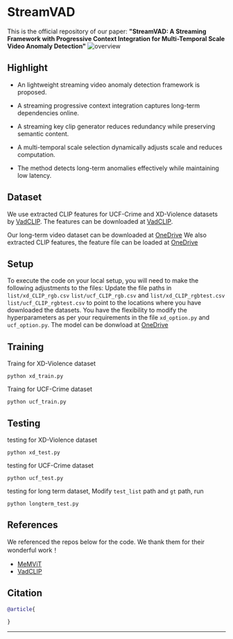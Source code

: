 # StreamVAD
This is the official repository of our paper:
**"StreamVAD: A Streaming Framework with Progressive Context Integration for Multi-Temporal Scale Video Anomaly Detection"** 
![overview](D:\2025\StreamVAD\img\overview.png)

## Highlight
- An lightweight streaming video anomaly detection framework is proposed.

- A streaming progressive context integration captures long-term dependencies online.

- A streaming key clip generator reduces redundancy while preserving semantic content.

- A multi-temporal scale selection dynamically adjusts scale and reduces computation.

- The method detects long-term anomalies effectively while maintaining low latency.
## Dataset
We use extracted CLIP features for UCF-Crime and XD-Violence datasets by [VadCLIP](https://github.com/nwpu-zxr/VadCLIP).  The features can be downloaded at [VadCLIP](https://github.com/nwpu-zxr/VadCLIP).

Our long-term video dataset can be downloaded at [OneDrive](https://1drv.ms/f/c/9da13db395f6b4bb/Ev6CnA2zRvhHgk1bA8fxUA0Bq8IV6iRfvbxhI8apFIuGJA?e=d4fQZS)
We also extracted CLIP features, the feature file can be loaded at [OneDrive](https://1drv.ms/f/c/9da13db395f6b4bb/EiBE_sp-rXRElPQOhKkpKjYBxllv5JWAWhvx0wT1Pvux8g?e=ldvOm1)

## Setup
To execute the code on your local setup, you will need to make the following adjustments to the files:
Update the file paths in `list/xd_CLIP_rgb.csv` `list/ucf_CLIP_rgb.csv` and `list/xd_CLIP_rgbtest.csv`  `list/ucf_CLIP_rgbtest.csv` to point to the locations where you have downloaded the datasets.
You have the flexibility to modify the hyperparameters as per your requirements in the file `xd_option.py` and `ucf_option.py`.
The model can be donwload at [OneDrive](https://1drv.ms/f/c/9da13db395f6b4bb/EpbIdDx81stMnKsmtJuah_EBl7Ic6amf4YrOXKdYVf97ig?e=TcxMct)
## Training

Traing for XD-Violence dataset
```
python xd_train.py
```
Traing for UCF-Crime dataset
```
python ucf_train.py
```

## Testing

testing for XD-Violence dataset
```
python xd_test.py
```
testing for UCF-Crime dataset
```
python ucf_test.py
```
testing for long term dataset, Modify `test_list` path and `gt` path, run 
```
python longterm_test.py
```

## References
We referenced the repos below for the code. We thank them for their wonderful work！
* [MeMViT](https://github.com/facebookresearch/MeMViT)
* [VadCLIP](https://github.com/nwpu-zxr/VadCLIP)

## Citation
```bibtex
@article{
    
}

```
---
